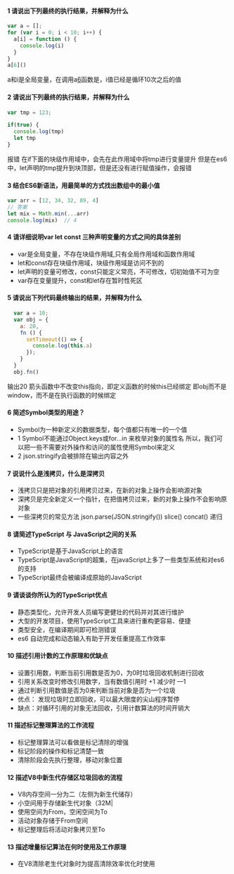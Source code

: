 #### 1 请说出下列最终的执行结果，并解释为什么
  ```javascript
  var a = [];
  for (var i = 0; i < 10; i++) {
    a[i] = function () {
      console.log(i)
    } 
  }
  a[6]()   
```
  a和i是全局变量，在调用a[6]()函数是，i值已经是循环10次之后的值

#### 2 请说出下列最终的执行结果，并解释为什么
```javascript
var tmp = 123;

if(true) {
  console.log(tmp)
  let tmp
}
```
报错  在if下面的块级作用域中，会先在此作用域中将tmp进行变量提升
但是在es6中，let声明的tmp提升到块顶部，但是还没有进行赋值操作，会报错

#### 3 结合ES6新语法，用最简单的方式找出数组中的最小值
```javascript
var arr = [12, 34, 32, 89, 4]
// 答案
let mix = Math.min(...arr)
console.log(mix)  // 4
```

#### 4 请详细说明var let const 三种声明变量的方式之间的具体差别
  + var是全局变量，不存在块级作用域,只有全局作用域和函数作用域
  + let和const存在块级作用域，块级作用域是访问不到的
  + let声明的变量可修改，const只能定义常亮，不可修改，切初始值不可为空
  + var存在变量提升，const和let存在暂时性死区
 
#### 5 请说出下列代码最终输出的结果，并解释为什么

```javascript
  var a = 10;
  var obj = {
    a: 20,
    fn () {
      setTimeout(() => {
        console.log(this.a) 
      });
    }
  }
  obj.fn()
```
  输出20 箭头函数中不改变this指向，即定义函数的时候this已经绑定
  即obj而不是window，而不是在执行函数的时候绑定

#### 6 简述Symbol类型的用途？ 

  + Symbol为一种新定义的数据类型，每个值都只有唯一的一个值
  + 1 Symbol不能通过Object.keys或for...in 来枚举对象的属性名 所以，我们可以把一些不需要对外操作和访问的属性使用Symbol来定义
  + 2 json.stringify会被排除在输出内容之外
  
#### 7 说说什么是浅拷贝，什么是深拷贝
 + 浅拷贝只是把对象的引用拷贝过来，在新的对象上操作会影响源对象
 + 深拷贝是完全新定义一个指针，在把值拷贝过来，新的对象上操作不会影响原对象
 + 一些深拷贝的常见方法 json.parse(JSON.stringify())  slice()  concat() 递归

#### 8 请简述TypeScript 与 JavaScript之间的关系
 + TypeScript是基于JavaScript上的语言
 + TypeScript是JavaScript的超集，在javaScript上多了一些类型系统和对es6的支持
 + TypeScript最终会被编译成原始的JavaScript



#### 9 请谈谈你所认为的TypeScript优点
 + 静态类型化，允许开发人员编写更健壮的代码并对其进行维护
 + 大型的开发项目，使用TypeScript工具来进行重构更容易、便捷
 + 类型安全，在编译期间即可检测错误
 + es6 自动完成和动态输入有助于开发任重提高工作效率

#### 10 描述引用计数的工作原理和优缺点
 +  设置引用数，判断当前引用数是否为0，为0时垃圾回收机制进行回收
 +  引用关系改变时修改引用数字，当有数值引用时 +1 减少时 —1
 +  通过判断引用数值是否为0来判断当前对象是否为一个垃圾
 +  优点： 发现垃圾时立即回收，可以最大限度的尖山程序暂停
 +  缺点：对循环引用的对象无法回收，引用计数算法的时间开销大

#### 11 描述标记整理算法的工作流程
 + 标记整理算法可以看做是标记清除的增强
 + 标记阶段的操作和标记清楚一致
 + 清除阶段会先执行整理，移动对象位置

#### 12 描述V8中新生代存储区垃圾回收的流程
  + V8内存空间一分为二（左侧为新生代储存）
  + 小空间用于存储新生代对象（32M|
  + 使用空间为From，空闲空间为To
  + 活动对象存储于From空间
  + 标记整理后将活动对象拷贝至To

#### 13 描述增量标记算法在何时使用及工作原理
  + 在V8清除老生代对象时为提高清除效率优化时使用